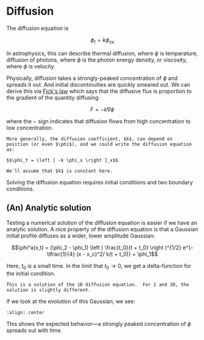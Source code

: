 # Diffusion

The diffusion equation is

$$\phi_t = k \phi_{xx}$$

In astrophysics, this can describe thermal diffusion, where $\phi$
is temperature, diffusion of photons, where $\phi$ is the photon
energy density, or viscosity, where $\phi$ is velocity.

Physically, diffusion takes a strongly-peaked concentration of $\phi$
and spreads it out.  And initial discontinuities are quickly smeared out.
We can derive this via [Fick's law](https://en.wikipedia.org/wiki/Fick's_laws_of_diffusion)
which says that the diffusive flux is proportion to the gradient of the quantity 
diffusing:

$$F = -k \nabla \phi$$

where the $-$ sign indicates that diffusion flows from high concentration
to low concentration.


```{note}
More generally, the diffusion coefficient, $k$, can depend on
position (or even $\phi$), and we could write the diffusion equation
as:

$$\phi_t = \left [ -k \phi_x \right ]_x$$

We'll assume that $k$ is constant here.
```

Solving the diffusion equation requires initial conditions and two
boundary conditions.


## (An) Analytic solution

Testing a numerical solution of the diffusion equation is easier if we
have an analytic solution.  A nice property of the diffusion equation
is that a Gaussian initial profile diffuses as a wider, lower amplitude
Gaussian:

$$\phi^a(x,t) = (\phi_2 - \phi_1) \left ( \frac{t_0}{t + t_0} \right )^{1/2}
e^{-\tfrac{1}{4} (x - x_c)^2/ k(t + t_0)} + \phi_1$$

Here, $t_0$ is a small time.  In the limit that $t_0 \rightarrow 0$,
we get a delta-function for the initial condition.

```{note}
This is a solution of the 1D diffusion equation.  For 2 and 3D, the 
solution is slightly different.
```

If we look at the evolution of this Gaussian, we see:

```{image} ./phi_analytic_t.png
:align: center
```

This shows the expected behavior&mdash;a strongly peaked concentration
of $\phi$ spreads out with time.
